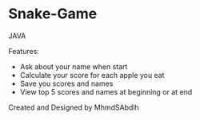 # Snake-Game
JAVA

Features:
* Ask about your name when start
* Calculate your score for each apple you eat
* Save you scores and names
* View top 5 scores and names at beginning or at end

Created and Designed by MhmdSAbdlh
